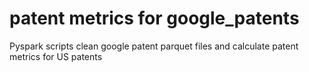 # patent metrics for google_patents

Pyspark scripts clean google patent parquet files and calculate patent metrics for US patents
